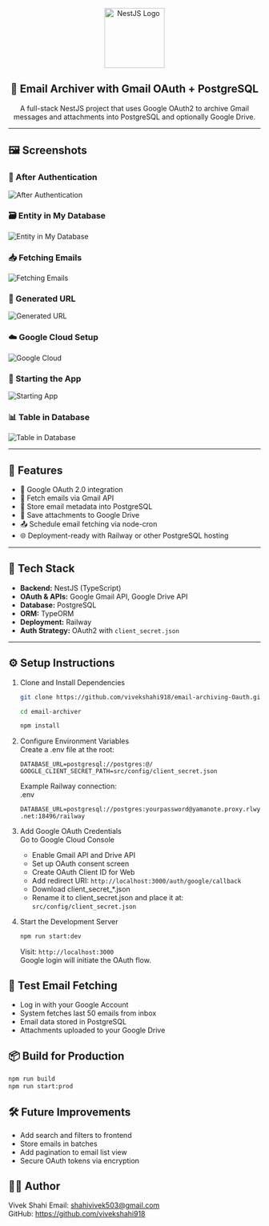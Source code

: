<p align="center">
  <a href="https://nestjs.com/" target="blank">
    <img src="https://nestjs.com/img/logo-small.svg" width="120" alt="NestJS Logo" />
  </a>
</p>

<h2 align="center">📧 Email Archiver with Gmail OAuth + PostgreSQL</h2>

<p align="center">
  A full-stack NestJS project that uses Google OAuth2 to archive Gmail messages and attachments into PostgreSQL and optionally Google Drive.
</p>

---


## 🖼️ Screenshots

### 🔐 After Authentication
![After Authentication](screenshots/after-authentication.png)

### 🗃️ Entity in My Database
![Entity in My Database](screenshots/entity-in-db.png)

### 📥 Fetching Emails
![Fetching Emails](screenshots/fetching-emails.png)

### 🔗 Generated URL
![Generated URL](screenshots/generated-url.png)

### ☁️ Google Cloud Setup
![Google Cloud](screenshots/google-cloud.png)

### 🚀 Starting the App
![Starting App](screenshots/starting-app.png)

### 📊 Table in Database
![Table in Database](screenshots/table-in-database.png)

---

## 📌 Features

- 🔐 Google OAuth 2.0 integration
- 📩 Fetch emails via Gmail API
- 💾 Store email metadata into PostgreSQL
- 📎 Save attachments to Google Drive
- 📤 Schedule email fetching via node-cron
- 🌐 Deployment-ready with Railway or other PostgreSQL hosting

---

## 🚀 Tech Stack

- **Backend:** NestJS (TypeScript)
- **OAuth & APIs:** Google Gmail API, Google Drive API
- **Database:** PostgreSQL
- **ORM:** TypeORM
- **Deployment:** Railway
- **Auth Strategy:** OAuth2 with `client_secret.json`

---


## ⚙️ Setup Instructions

1. Clone and Install Dependencies
    ```bash
    git clone https://github.com/vivekshahi918/email-archiving-Oauth.git
    ```
    ```bash
    cd email-archiver
    ```
    ```bash  
    npm install
    ```

3. Configure Environment Variables  
   Create a .env file at the root:

    `DATABASE_URL=postgresql://postgres:@/`  
    `GOOGLE_CLIENT_SECRET_PATH=src/config/client_secret.json`  

    Example Railway connection:  
    .env
    
    `DATABASE_URL=postgresql://postgres:yourpassword@yamanote.proxy.rlwy.net:18496/railway`

4. Add Google OAuth Credentials  
   Go to Google Cloud Console
    
    - Enable Gmail API and Drive API  
    - Set up OAuth consent screen  
    - Create OAuth Client ID for Web  
    - Add redirect URI: `http://localhost:3000/auth/google/callback ` 
    - Download client_secret_*.json  
    - Rename it to client_secret.json and place it at:  
      `src/config/client_secret.json`

5. Start the Development Server
    ```bash
    npm run start:dev
    ```  
    Visit: `http://localhost:3000`  
    Google login will initiate the OAuth flow.

## 🧪 Test Email Fetching

- Log in with your Google Account  
- System fetches last 50 emails from inbox  
- Email data stored in PostgreSQL  
- Attachments uploaded to your Google Drive

## 📦 Build for Production

  ```bash
  npm run build  
  npm run start:prod
  ```

## 🛠️ Future Improvements

- Add search and filters to frontend  
- Store emails in batches  
- Add pagination to email list view  
- Secure OAuth tokens via encryption

## 👨‍💻 Author

Vivek Shahi
Email: shahivivek503@gmail.com  
GitHub: https://github.com/vivekshahi918

